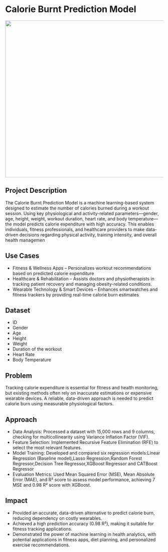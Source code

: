 # Calorie Burnt Prediction Model
<img src="https://t4.ftcdn.net/jpg/05/61/80/69/360_F_561806913_89lCAjRA3xJ2TqslsgQP7rURoBWlf6xJ.jpg" height=500 width=850>
<h2>Project Description</h2>
<p>The Calorie Burnt Prediction Model is a machine learning-based system designed to estimate the number of calories burned during a workout session. Using key physiological and activity-related parameters—gender, age, height, weight, workout duration, heart rate, and body temperature—the model predicts calorie expenditure with high accuracy. This enables individuals, fitness professionals, and healthcare providers to make data-driven decisions regarding physical activity, training intensity, and overall health managemen</p>
<h2>Use Cases</h2>
<ul>
  <li>Fitness & Wellness Apps – Personalizes workout recommendations based on predicted calorie expenditure</li>
<li>Healthcare & Rehabilitation – Assists doctors and physiotherapists in tracking patient recovery and managing obesity-related conditions.</li>
<li>Wearable Technology & Smart Devices – Enhances smartwatches and fitness trackers by providing real-time calorie burn estimates</li></ul>
  <h2>Dataset</h2>
  <ul>
    <li>ID</li>
    <li>Gender</li>
    <li>Age</li>
    <li>Height</li>
    <li>Weight</li>
    <li>Duration of the workout</li>
    <li>Heart Rate</li>
    <li>Body Temperature</li>
  </ul>
  <h2>Problem</h2>
  <p>Tracking calorie expenditure is essential for fitness and health monitoring, but existing methods often rely on inaccurate estimations or expensive wearable devices. A reliable, data-driven approach is needed to predict calorie burn using measurable physiological factors.</p>
  <h2>Approach</h2>
  <ul><li>Data Analysis: Processed a dataset with 15,000 rows and 9 columns, checking for multicollinearity using Variance Inflation Factor (VIF).</li>
<li>Feature Selection: Implemented Recursive Feature Elimination (RFE) to select the most relevant features.</li>
<li>Model Training: Developed and compared six regression models:Linear Regression (Baseline model),Lasso Regression,Random Forest Regressor,Decision Tree Regressor,XGBoost Regressor and CATBoost Regressor</li>
<li>Evaluation Metrics: Used Mean Squared Error (MSE), Mean Absolute Error (MAE), and R² score to assess model performance, achieving 7 MSE and 0.98 R² score with XGBoost.</li>
</ul>
<h2>Impact</h2>
<ul>
  <li>Provided an accurate, data-driven alternative to predict calorie burn, reducing dependency on costly wearables.</li>
<li>Achieved a high prediction accuracy (0.98 R²), making it suitable for fitness tracking applications.</li>
<li>Demonstrated the power of machine learning in health analytics, with potential applications in fitness apps, diet planning, and personalized exercise recommendations.</li>
</ul>  




